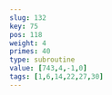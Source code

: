 ```yaml
---
slug: 132
key: 75
pos: 118
weight: 4
primes: 40
type: subroutine
value: [743,4,-1,0]
tags: [1,6,14,22,27,30]
---
```

